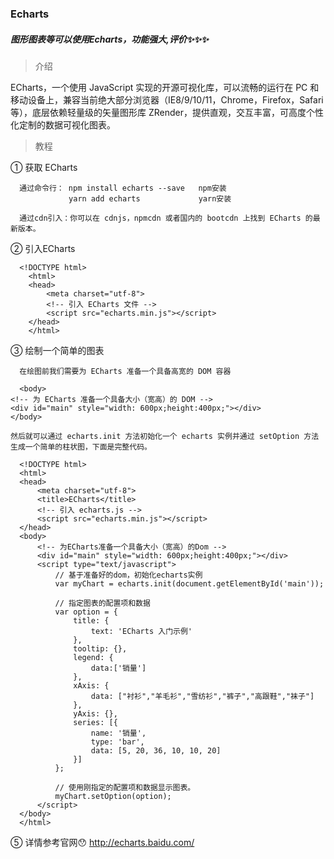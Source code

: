 ### Echarts

##### 图形图表等可以使用Echarts，功能强大,评价✨✨✨

> 介绍

  ECharts，一个使用 JavaScript 实现的开源可视化库，可以流畅的运行在 PC 和移动设备上，兼容当前绝大部分浏览器（IE8/9/10/11，Chrome，Firefox，Safari等），底层依赖轻量级的矢量图形库 ZRender，提供直观，交互丰富，可高度个性化定制的数据可视化图表。

> 教程 

①   获取 ECharts

      通过命令行： npm install echarts --save   npm安装
                 yarn add echarts             yarn安装

      通过cdn引入：你可以在 cdnjs，npmcdn 或者国内的 bootcdn 上找到 ECharts 的最新版本。

②    引入ECharts

      <!DOCTYPE html>
        <html>
        <head>
            <meta charset="utf-8">
            <!-- 引入 ECharts 文件 -->
            <script src="echarts.min.js"></script>
        </head>
        </html>

③    绘制一个简单的图表

      在绘图前我们需要为 ECharts 准备一个具备高宽的 DOM 容器

      <body>
    <!-- 为 ECharts 准备一个具备大小（宽高）的 DOM -->
    <div id="main" style="width: 600px;height:400px;"></div>
    </body>

    然后就可以通过 echarts.init 方法初始化一个 echarts 实例并通过 setOption 方法生成一个简单的柱状图，下面是完整代码。

      <!DOCTYPE html>
      <html>
      <head>
          <meta charset="utf-8">
          <title>ECharts</title>
          <!-- 引入 echarts.js -->
          <script src="echarts.min.js"></script>
      </head>
      <body>
          <!-- 为ECharts准备一个具备大小（宽高）的Dom -->
          <div id="main" style="width: 600px;height:400px;"></div>
          <script type="text/javascript">
              // 基于准备好的dom，初始化echarts实例
              var myChart = echarts.init(document.getElementById('main'));

              // 指定图表的配置项和数据
              var option = {
                  title: {
                      text: 'ECharts 入门示例'
                  },
                  tooltip: {},
                  legend: {
                      data:['销量']
                  },
                  xAxis: {
                      data: ["衬衫","羊毛衫","雪纺衫","裤子","高跟鞋","袜子"]
                  },
                  yAxis: {},
                  series: [{
                      name: '销量',
                      type: 'bar',
                      data: [5, 20, 36, 10, 10, 20]
                  }]
              };

              // 使用刚指定的配置项和数据显示图表。
              myChart.setOption(option);
          </script>
      </body>
      </html>

⑤     详情参考官网😯
          http://echarts.baidu.com/
